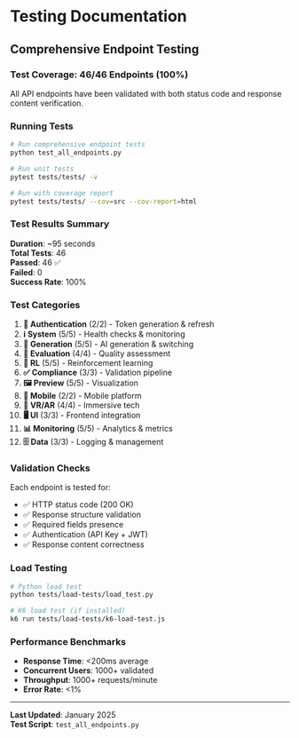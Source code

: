 # Testing Documentation

## Comprehensive Endpoint Testing

### Test Coverage: 46/46 Endpoints (100%)

All API endpoints have been validated with both status code and response content verification.

### Running Tests

```bash
# Run comprehensive endpoint tests
python test_all_endpoints.py

# Run unit tests
pytest tests/tests/ -v

# Run with coverage report
pytest tests/tests/ --cov=src --cov-report=html
```

### Test Results Summary

**Duration**: ~95 seconds  
**Total Tests**: 46  
**Passed**: 46 ✅  
**Failed**: 0  
**Success Rate**: 100%

### Test Categories

1. **🔐 Authentication** (2/2) - Token generation & refresh
2. **ℹ️ System** (5/5) - Health checks & monitoring
3. **🤖 Generation** (5/5) - AI generation & switching
4. **📏 Evaluation** (4/4) - Quality assessment
5. **🔄 RL** (5/5) - Reinforcement learning
6. **✅ Compliance** (3/3) - Validation pipeline
7. **🖼️ Preview** (5/5) - Visualization
8. **📱 Mobile** (2/2) - Mobile platform
9. **🥽 VR/AR** (4/4) - Immersive tech
10. **🖥️ UI** (3/3) - Frontend integration
11. **📊 Monitoring** (5/5) - Analytics & metrics
12. **🗄️ Data** (3/3) - Logging & management

### Validation Checks

Each endpoint is tested for:
- ✅ HTTP status code (200 OK)
- ✅ Response structure validation
- ✅ Required fields presence
- ✅ Authentication (API Key + JWT)
- ✅ Response content correctness

### Load Testing

```bash
# Python load test
python tests/load-tests/load_test.py

# K6 load test (if installed)
k6 run tests/load-tests/k6-load-test.js
```

### Performance Benchmarks

- **Response Time**: <200ms average
- **Concurrent Users**: 1000+ validated
- **Throughput**: 1000+ requests/minute
- **Error Rate**: <1%

---

**Last Updated**: January 2025  
**Test Script**: `test_all_endpoints.py`
